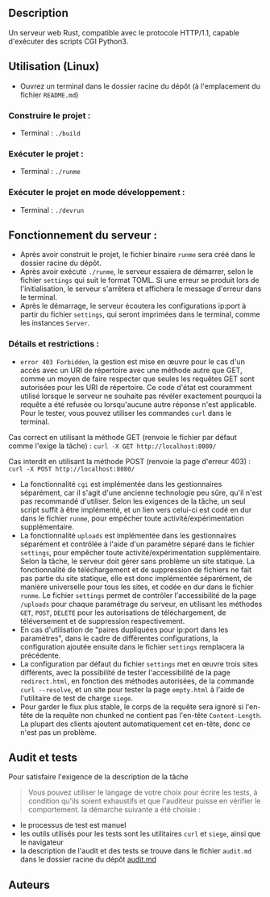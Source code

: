 ## Description
Un serveur web Rust, compatible avec le protocole HTTP/1.1, capable d'exécuter des scripts CGI Python3.

## Utilisation (Linux)
- Ouvrez un terminal dans le dossier racine du dépôt (à l'emplacement du fichier `README.md`)

### Construire le projet :
- Terminal : `./build`

### Exécuter le projet :
- Terminal : `./runme`

### Exécuter le projet en mode développement :
- Terminal : `./devrun`

## Fonctionnement du serveur :

- Après avoir construit le projet, le fichier binaire `runme` sera créé dans le dossier racine du dépôt.
- Après avoir exécuté `./runme`, le serveur essaiera de démarrer, selon le fichier `settings` qui suit le format TOML. Si une erreur se produit lors de l'initialisation, le serveur s'arrêtera et affichera le message d'erreur dans le terminal.
- Après le démarrage, le serveur écoutera les configurations ip:port à partir du fichier `settings`, qui seront imprimées dans le terminal, comme les instances `Server`.

### Détails et restrictions :

- `error 403 Forbidden`, la gestion est mise en œuvre pour le cas d'un accès avec un URI de répertoire avec une méthode autre que GET, comme un moyen de faire respecter que seules les requêtes GET sont autorisées pour les URI de répertoire. Ce code d'état est couramment utilisé lorsque le serveur ne souhaite pas révéler exactement pourquoi la requête a été refusée ou lorsqu'aucune autre réponse n'est applicable.
Pour le tester, vous pouvez utiliser les commandes `curl` dans le terminal.

Cas correct en utilisant la méthode GET (renvoie le fichier par défaut comme l'exige la tâche) :
`curl -X GET http://localhost:8080/`

Cas interdit en utilisant la méthode POST (renvoie la page d'erreur 403) :
`curl -X POST http://localhost:8080/`

- La fonctionnalité `cgi` est implémentée dans les gestionnaires séparément, car il s'agit d'une ancienne technologie peu sûre, qu'il n'est pas recommandé d'utiliser.
Selon les exigences de la tâche, un seul script suffit à être implémenté, et un lien vers celui-ci est codé en dur dans le fichier `runme`, pour empêcher toute activité/expérimentation supplémentaire.
- La fonctionnalité `uploads` est implémentée dans les gestionnaires séparément et contrôlée à l'aide d'un paramètre séparé dans le fichier `settings`, pour empêcher toute activité/expérimentation supplémentaire.
Selon la tâche, le serveur doit gérer sans problème un site statique.
La fonctionnalité de téléchargement et de suppression de fichiers ne fait pas partie du site statique, elle est donc implémentée séparément, de manière universelle pour tous les sites, et codée en dur dans le fichier `runme`.
Le fichier `settings` permet de contrôler l'accessibilité de la page `/uploads` pour chaque paramétrage du serveur, en utilisant les méthodes `GET`, `POST`, `DELETE` pour les autorisations de téléchargement, de téléversement et de suppression respectivement.
- En cas d'utilisation de "paires dupliquées pour ip:port dans les paramètres", dans le cadre de différentes configurations, la configuration ajoutée ensuite dans le fichier `settings` remplacera la précédente.
- La configuration par défaut du fichier `settings` met en œuvre trois sites différents, avec la possibilité de tester l'accessibilité de la page `redirect.html`, en fonction des méthodes autorisées, de la commande `curl --resolve`, et un site pour tester la page `empty.html` à l'aide de l'utilitaire de test de charge `siege`.
- Pour garder le flux plus stable, le corps de la requête sera ignoré si l'en-tête de la requête non chunked ne contient pas l'en-tête `Content-Length`. La plupart des clients ajoutent automatiquement cet en-tête, donc ce n'est pas un problème.


## Audit et tests
Pour satisfaire l'exigence de la description de la tâche
> Vous pouvez utiliser le langage de votre choix pour écrire les tests, à condition qu'ils soient exhaustifs et que l'auditeur puisse en vérifier le comportement.
la démarche suivante a été choisie :
- le processus de test est manuel
- les outils utilisés pour les tests sont les utilitaires `curl` et `siege`, ainsi que le navigateur
- la description de l'audit et des tests se trouve dans le fichier `audit.md` dans le dossier racine du dépôt
[audit.md](audit.md)

## Auteurs